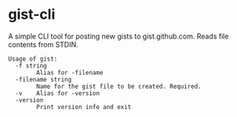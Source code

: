 # gist-cli

A simple CLI tool for posting new gists to gist.github.com. Reads file contents from STDIN.

```
Usage of gist:
  -f string
        Alias for -filename
  -filename string
        Name for the gist file to be created. Required.
  -v    Alias for -version
  -version
        Print version info and exit
```
